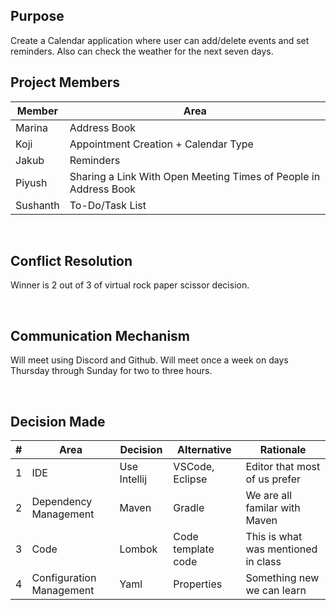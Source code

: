 ## Purpose
Create a Calendar application where user can add/delete events and set reminders. Also can check the weather for the next seven days.
<br>

## Project Members

| Member | Area                                                             |
|--------|------------------------------------------------------------------|
| Marina | Address Book                                                     |
| Koji   | Appointment Creation + Calendar Type                             |
| Jakub  | Reminders                                                        |
| Piyush | Sharing a Link With Open Meeting Times of People in Address Book |
| Sushanth | To-Do/Task List                                                  |

<br/>

## Conflict Resolution
Winner is 2 out of 3 of virtual rock paper scissor decision.

<br/>

## Communication Mechanism
Will meet using Discord and Github.  Will meet once a week on days Thursday through Sunday for two to three hours.

<br/>

## Decision Made
| # | Area  | Decision      | Alternative        | Rationale
| ----------- | ----------- |---------------|--------------------|--- |
| 1 | IDE | Use Intellij  | VSCode, Eclipse    | Editor that most of us prefer
| 2 | Dependency Management  | Maven         | Gradle             | We are all familar with Maven
| 3 | Code  | Lombok        | Code template code | This is what was mentioned in class
| 4 | Configuration Management  | Yaml          | Properties         | Something new we can learn


